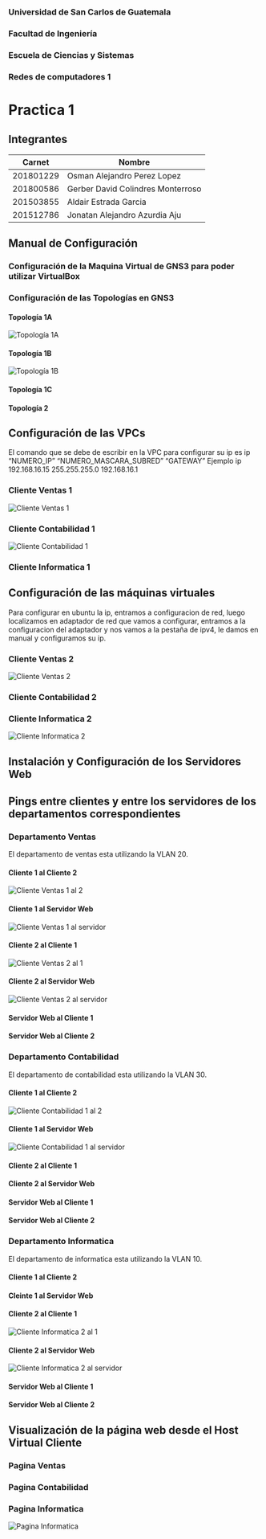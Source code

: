 ### Universidad de San Carlos de Guatemala
### Facultad de Ingeniería
### Escuela de Ciencias y Sistemas
### Redes de computadores 1
# Practica 1

## Integrantes
| Carnet | Nombre |
| ------ | -------  |
| 201801229 |Osman Alejandro Perez Lopez|
| 201800586 |Gerber David Colindres Monterroso|
| 201503855 |Aldair Estrada Garcia|
| 201512786 | Jonatan Alejandro Azurdia Aju|

## Manual de Configuración

### Configuración de la Maquina Virtual de GNS3 para poder utilizar VirtualBox


### Configuración de las Topologías en GNS3

#### Topología 1A

![Topología 1A](Images/topologia1A.png)

#### Topología 1B

![Topología 1B](Images/Topologia_1B.jpg)

#### Topología 1C

#### Topología 2

## Configuración de las VPCs

El comando que se debe de escribir en la VPC para configurar su ip es
ip “NUMERO_IP” “NUMERO_MASCARA_SUBRED” “GATEWAY”
Ejemplo
ip 192.168.16.15 255.255.255.0 192.168.16.1

### Cliente Ventas 1

![Cliente Ventas 1](Images/configuracion_Cliente_Ventas1.png)

### Cliente Contabilidad 1

![Cliente Contabilidad 1](Images/configuracion_Cliente_Contabilidad1.jpg)

### Cliente Informatica 1

## Configuración de las máquinas virtuales

Para configurar en ubuntu la ip, entramos a configuracion de red, luego localizamos en adaptador de red que vamos a configurar, entramos a la configuracion del adaptador y nos vamos a la pestaña de ipv4, le damos en manual y configuramos su ip.

### Cliente Ventas 2

![Cliente Ventas 2](Images/configuracion_Cliente_Informatica2.jpg)

### Cliente Contabilidad 2
### Cliente Informatica 2

![Cliente Informatica 2](Images/configuracion_Cliente_Informatica2.png)

## Instalación y Configuración de los Servidores Web


## Pings entre clientes y entre los servidores de los departamentos correspondientes

### Departamento Ventas

El departamento de ventas esta utilizando la VLAN 20.

#### Cliente 1 al Cliente 2

![Cliente Ventas 1 al 2](Images/ping_cliente_ventas2.png)

#### Cliente 1 al Servidor Web

![Cliente Ventas 1 al servidor](Images/ping_servidor_ventas.png)

#### Cliente 2 al Cliente 1

![Cliente Ventas 2 al 1](Images/Cliente_Ventas1_Ventas2.jpg)

#### Cliente 2 al Servidor Web

![Cliente Ventas 2 al servidor](Images/ClienteVentas2_ServidorVentas.jpg)

#### Servidor Web al Cliente 1

#### Servidor Web al Cliente 2

### Departamento Contabilidad

El departamento de contabilidad esta utilizando la VLAN 30.

#### Cliente 1 al Cliente 2

![Cliente Contabilidad 1 al 2](Images/Cliente_Contabilidad1_Contabilidad2.jpg)

#### Cliente 1 al Servidor Web

![Cliente Contabilidad 1 al servidor](Images/ClienteContabilidad1_ServidorContabilidad.jpg)

#### Cliente 2 al Cliente 1

#### Cliente 2 al Servidor Web

#### Servidor Web al Cliente 1

#### Servidor Web al Cliente 2

### Departamento Informatica

El departamento de informatica esta utilizando la VLAN 10.

#### Cliente 1 al Cliente 2

#### Cleinte 1 al Servidor Web

#### Cliente 2 al Cliente 1

![Cliente Informatica 2 al 1](Images/ping_cliente_informatica_1.png)

#### Cliente 2 al Servidor Web

![Cliente Informatica 2 al servidor](Images/ping-servidor_informatica.png)

#### Servidor Web al Cliente 1

#### Servidor Web al Cliente 2

## Visualización de la página web desde el Host Virtual Cliente

### Pagina Ventas

### Pagina Contabilidad

### Pagina Informatica
![Pagina Informatica](Images/pagina_informatica.png)